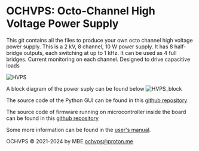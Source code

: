# OCHVPS: Octo-Channel High Voltage Power Supply

This git contains all the files to produce your own octo channel high voltage power supply. This is a 2 kV, 8 channel, 10 W power supply. It has 8 half-bridge outputs, each switching at up to 1 kHz. It can be used as 4 full bridges. Current monitoring on each channel. Designed to drive capacitive loads

![HVPS](https://github.com/user-attachments/assets/e8a07ade-94b3-492f-ada1-7293d4fda2d5)

A block diagram of the power suply can be found below
![HVPS_block](https://github.com/user-attachments/assets/c46455e4-3e97-492b-b3e9-cd6c03f110b1)

The source code of the Python GUI can be found in this [github repository](https://github.com/martijnschouten/OCHVPS_SW)

The source code of firmware running on microcontroller inside the board can be found in this [github repository](https://github.com/martijnschouten/OCHVPS-FW)

Some more information can be found in the [user's manual](https://github.com/martijnschouten/OCHVPS/blob/v1.0/1_DOC/OCHVPS_V1.0_User_Manual.pdf).

OCHVPS © 2021-2024 by MBE <ochvps@proton.me>
